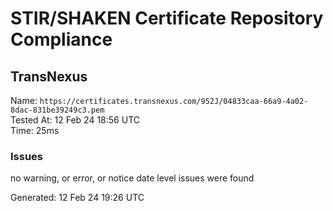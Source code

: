 # STIR/SHAKEN Certificate Repository Compliance

## TransNexus

Name: `https://certificates.transnexus.com/952J/04833caa-66a9-4a02-8dac-831be39249c3.pem`\
Tested At: 12 Feb 24 18:56 UTC\
Time: 25ms

### Issues

no warning, or error, or notice date level issues were found

Generated: 12 Feb 24 19:26 UTC